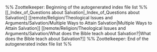 %% Zoottelkeeper: Beginning of the autogenerated index file list  %%
 [[_Index_of_Questions about Salvation|_Index_of_Questions about Salvation]]
 [[remote/Religion/Theological Issues and Arguments/Salvation/Multiple Ways to Attain Salvation|Multiple Ways to Attain Salvation]]
 [[remote/Religion/Theological Issues and Arguments/Salvation/What does the Bible teach about Salvation?|What does the Bible teach about Salvation?]]
%% Zoottelkeeper: End of the autogenerated index file list  %%
